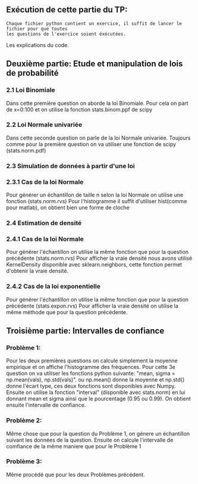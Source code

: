 ## Exécution de cette partie du TP:
    Chaque fichier python contient un exercice, il suffit de lancer le fichier pour que toutes 
    les questions de l'exercice soient éxécutées.

Les explications du code.

## Deuxième partie: Etude et manipulation de lois de probabilité

### 2.1 Loi Binomiale
Dans cette première question on aborde la loi Binomiale.
Pour cela on part de x=0:100 et on utilise la fonction stats.binom.ppf de scipy

### 2.2 Loi Normale univariée
Dans cette seconde question on parle de la loi Normale univariée.
Toujours comme pour la première question on va utiliser une fonction de scipy (stats.norm.pdf)

### 2.3 Simulation de données à partir d'une loi
### 2.3.1 Cas de la loi Normale
Pour générer un échantillon de taille n selon la loi Normale on utilise une fonction (stats.norm.rvs)
Pour l'histogramme il suffit d'utiliser hist(comme pour matlab), on obtient bien une forme de cloche


### 2.4 Estimation de densité
### 2.4.1 Cas de la loi Normale
Pour générer l'échantillon on utilise la même fonction que pour la question précédente (stats.norm.rvs)
Pour afficher la vraie densité nous avons utilisé KernelDensity disponible avec
sklearn.neighbors, cette fonction permet d'obtenir la vraie densité.

### 2.4.2 Cas de la loi exponentielle
Pour générer l'échantillon on utilise la même fonction que pour la question précédente (stats.expon.rvs)
Pour afficher la vraie densité on utilise la même méthode que pour la question précédente.



## Troisième partie: Intervalles de confiance

### Problème 1:
Pour les deux premières questions on calcule simplement la moyenne empirique et on affiche l'histogramme
    des fréquences.
Pour cette 3e question on va utiliser les fonctions python suivante:
    "mean, sigma = np.mean(vals), np.std(vals)".
    ou np.mean() donne la moyenne et np.std() donne l'écart type, ces deux fonctions sont disponibles
    avec Numpy.
    Ensuite on utilise la fonction "interval" (disponible avec stats.norm) en lui donnant mean et
    sigma ainsi que le pourcentage (0.95 ou 0.99).
    On obtient ensuite l'intervalle de confiance.

### Problème 2:
Même chose que pour la question du Problème 1, on génere un échantillon suivant les données de la question.
Ensuite on calcule l'intervalle de comfiance de la même maniere que pour le Problème 1

### Problème 3:
Même procédé que pour les deux Problèmes précédent.